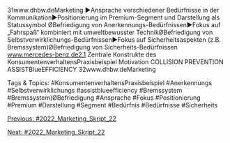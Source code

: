 31www.dhbw.deMarketing
►Ansprache verschiedener Bedürfnisse in der Kommunikation►Positionierung im Premium-Segment und Darstellung als Statussymbol ØBefriedigung von Anerkennungs-Bedürfnissen►Fokus auf „Fahrspaß“ kombiniert mit umweltbewusster TechnikØBefriedigung von Selbstverwirklichungs-Bedürfnissen►Fokus auf Sicherheitsaspekten (z.B. Bremssystem)ØBefriedigung von Sicherheits-Bedürfnissen
www.mercedes-benz.de2.1 Zentrale Konstrukte des KonsumentenverhaltensPraxisbeispiel Motivation
COLLISION PREVENTION ASSISTBlueEFFICIENCY
32www.dhbw.deMarketing

   Tags & Topics:
   #KonsumentenverhaltensPraxisbeispiel
   #Anerkennungs
   #Selbstverwirklichungs
   #assistblueefficiency
   #Bremssystem
   #Bremssystem)ØBefriedigung
   #Ansprache
   #Fokus
   #Positionierung
   #Premium
   #Darstellung
   #Segment
   #Bedürfnis
   #Bedürfnisse
   #Sicherheits

[Previous: #2022_Marketing_Skript_22](2022_Marketing_Skript_22.md)

[Next: #2022_Marketing_Skript_22](2022_Marketing_Skript_22.md)